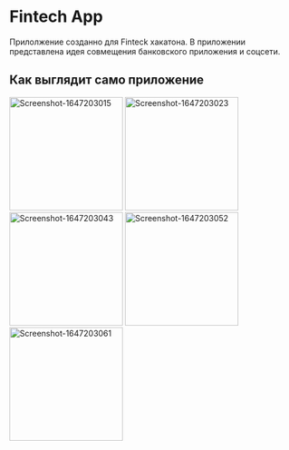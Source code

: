 # Fintech App

Прилолжение созданно для Finteck хакатона. В приложении представлена идея совмещения банковского приложения и соцсети.

## Как выглядит само приложение

<img src="https://i.ibb.co/dgMg5ym/Screenshot-1647203015.png" alt="Screenshot-1647203015" width="200"> <img src="https://i.ibb.co/wrsvrry/Screenshot-1647203023.png" alt="Screenshot-1647203023" width="200">
<img src="https://i.ibb.co/rvX6ypN/Screenshot-1647203043.png" alt="Screenshot-1647203043" width="200"> <img src="https://i.ibb.co/LJJrBdG/Screenshot-1647203052.png" alt="Screenshot-1647203052" width="200"> <img src="https://i.ibb.co/fxLwNT5/Screenshot-1647203061.png" alt="Screenshot-1647203061" width="200">
